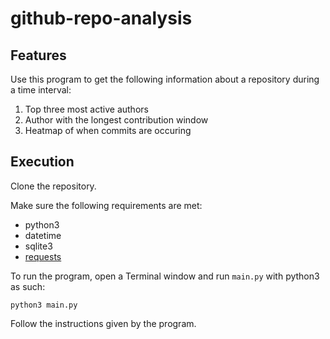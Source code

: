 # github-repo-analysis

## Features

Use this program to get the following information about a repository during a time interval:
1. Top three most active authors
2. Author with the longest contribution window
3. Heatmap of when commits are occuring

## Execution

Clone the repository.

Make sure the following requirements are met:
* python3
* datetime
* sqlite3
* [requests](https://pypi.org/project/requests/)

To run the program, open a Terminal window and run `main.py` with python3 as such:

```
python3 main.py
```
 
Follow the instructions given by the program.
